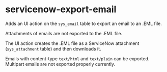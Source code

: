 # servicenow-export-email
Adds an UI action on the `sys_email` table to export an email to an .EML file.

Attachments of emails are not exported to the .EML file.

The UI action creates the .EML file as a ServiceNow attachment (`sys_attachment` table) and then downloads it.

Emails with content-type `text/html` and `text/plain` can be exported. Multipart emails are not exported properly currently.

